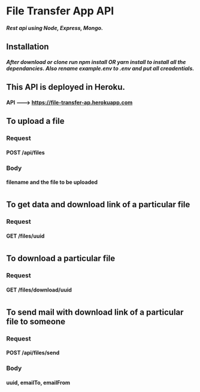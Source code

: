 # File Transfer App API

##### Rest api using Node, Express, Mongo.

## Installation

##### After download or clone run npm install OR yarn install to install all the dependancies. Also rename example.env to .env and put all creadentials.

## This API is deployed in Heroku.  
#### API ---> https://file-transfer-ap.herokuapp.com

## To upload a file
### Request
#### POST /api/files   
### Body
#### filename and the file to be uploaded 
#
#
## To get data and download link of a particular file
### Request
#### GET /files/uuid
#
#
##  To download a particular file
### Request
#### GET /files/download/uuid
#
#
## To send mail with download link of a particular file to someone
### Request
#### POST /api/files/send
### Body
#### uuid, emailTo, emailFrom

